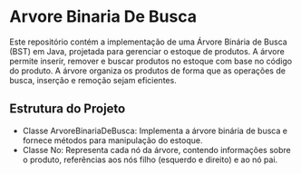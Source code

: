 # Arvore Binaria De Busca

Este repositório contém a implementação de uma Árvore Binária de Busca (BST) em Java, projetada para gerenciar o estoque de produtos. A árvore permite inserir, remover e buscar produtos no estoque com base no código do produto. A árvore organiza os produtos de forma que as operações de busca, inserção e remoção sejam eficientes.

## Estrutura do Projeto
* Classe ArvoreBinariaDeBusca: Implementa a árvore binária de busca e fornece métodos para manipulação do estoque.
* Classe No: Representa cada nó da árvore, contendo informações sobre o produto, referências aos nós filho (esquerdo e direito) e ao nó pai.
